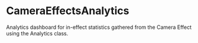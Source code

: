 # CameraEffectsAnalytics
Analytics dashboard for in-effect statistics gathered from the Camera Effect using the Analytics class.
